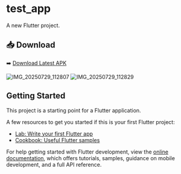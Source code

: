 # test_app

A new Flutter project.

## 📥 Download
➡️ [Download Latest APK](https://github.com/Deepakpanchal07/test_app/releases/download/v1.0.0/test_app-main.3.zip)



![IMG_20250729_112807](https://github.com/user-attachments/assets/0a734e10-0298-4459-9dfe-a67c612934b3)
![IMG_20250729_112829](https://github.com/user-attachments/assets/6502201c-8894-4edb-82bd-c0d6409139fe)





## Getting Started

This project is a starting point for a Flutter application.

A few resources to get you started if this is your first Flutter project:

- [Lab: Write your first Flutter app](https://docs.flutter.dev/get-started/codelab)
- [Cookbook: Useful Flutter samples](https://docs.flutter.dev/cookbook)

For help getting started with Flutter development, view the
[online documentation](https://docs.flutter.dev/), which offers tutorials,
samples, guidance on mobile development, and a full API reference.
